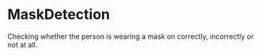 # MaskDetection
Checking whether the person is wearing a mask on correctly, incorrectly or not at all.
